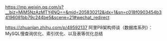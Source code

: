 https://mp.weixin.qq.com/s?__biz=MjM5NzAzMTY4NQ==&mid=205830212&idx=1&sn=c018f0903454b34196081bb79c244be5&scene=21#wechat_redirect



https://zhuanlan.zhihu.com/p/49592137   阿里P8架构师谈（数据库系列）：MySQL慢查询优化、索引优化、以及表等优化总结

